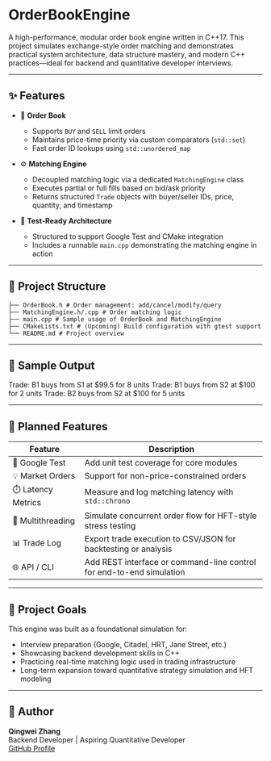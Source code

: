 ﻿# OrderBookEngine

A high-performance, modular order book engine written in C++17. This project simulates exchange-style order matching and demonstrates practical system architecture, data structure mastery, and modern C++ practices—ideal for backend and quantitative developer interviews.

---

## ✨ Features

- 🧾 **Order Book**
  - Supports `BUY` and `SELL` limit orders
  - Maintains price-time priority via custom comparators (`std::set`)
  - Fast order ID lookups using `std::unordered_map`

- ⚙️ **Matching Engine**
  - Decoupled matching logic via a dedicated `MatchingEngine` class
  - Executes partial or full fills based on bid/ask priority
  - Returns structured `Trade` objects with buyer/seller IDs, price, quantity, and timestamp

- 🧪 **Test-Ready Architecture**
  - Structured to support Google Test and CMake integration
  - Includes a runnable `main.cpp` demonstrating the matching engine in action

---

## 📂 Project Structure

```
├── OrderBook.h # Order management: add/cancel/modify/query
├── MatchingEngine.h/.cpp # Order matching logic
├── main.cpp # Sample usage of OrderBook and MatchingEngine
├── CMakeLists.txt # (Upcoming) Build configuration with gtest support
└── README.md # Project overview
```

---

## 🧠 Sample Output

Trade: B1 buys from S1 at $99.5 for 8 units
Trade: B1 buys from S2 at $100 for 2 units
Trade: B2 buys from S2 at $100 for 5 units



---

## 🔭 Planned Features

| Feature | Description |
|--------|-------------|
| 🧪 Google Test | Add unit test coverage for core modules |
| 💡 Market Orders | Support for non-price-constrained orders |
| ⏱️ Latency Metrics | Measure and log matching latency with `std::chrono` |
| 🧵 Multithreading | Simulate concurrent order flow for HFT-style stress testing |
| 📊 Trade Log | Export trade execution to CSV/JSON for backtesting or analysis |
| 🌐 API / CLI | Add REST interface or command-line control for end-to-end simulation |

---

## 🎯 Project Goals

This engine was built as a foundational simulation for:
- Interview preparation (Google, Citadel, HRT, Jane Street, etc.)
- Showcasing backend development skills in C++
- Practicing real-time matching logic used in trading infrastructure
- Long-term expansion toward quantitative strategy simulation and HFT modeling

---

## 👤 Author

**Qingwei Zhang**  
Backend Developer | Aspiring Quantitative Developer  
[GitHub Profile](https://github.com/zqw86713)
